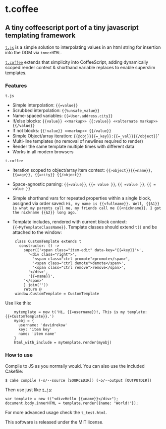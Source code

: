 # t.coffee
## A tiny coffeescript port of a tiny javascript templating framework

[`t.js`](http://www.github.com/jasonmoo/t.js) is a simple solution to interpolating values in an html string for insertion into the DOM via `innerHTML`.

 [`t.coffee`](http://www.github.com/davidrekow/t.coffee) extends that simplicity into CoffeeScript, adding dynamically scoped render context & shorthand variable replaces to enable superslim templates.

### Features
`t.js`

 * Simple interpolation: `{{=value}}`
 * Scrubbed interpolation: `{{%unsafe_value}}`
 * Name-spaced variables: `{{=User.address.city}}`
 * If/else blocks: `{{value}} <<markup>> {{:value}} <<alternate markup>> {{/value}}`
 * If not blocks: `{{!value}} <<markup>> {{/value}}`
 * Simple Object/array iteration: `{{@obj}}{{=_key}}:{{=_val}}{{/object}}`'
 * Multi-line templates (no removal of newlines required to render)
 * Render the same template multiple times with different data
 * Works in all modern browsers

`t.coffee`

 * Iteration scoped to object/array item context: `{{>object}}{{=name}}, {{=age}}, {{=city}} {{/object}}`
 * Space-agnostic parsing: `{{=value}}`, `{{= value }}`, `{{ =value }}`, `{{ = value }}`
 * Simple shorthand vars for repeated properties within a single block, assigned via order saved: `Hi, my name is {{<fullname}}. Well, {{&1}} is what my parents call me, my friends call me {{<nickname}}. I got the nickname {{&2}} long ago.`
 * Template includes, rendered with current block context: `{{+MyTemplateClassName}}`. Template classes should extend `t()` and be attached to the window:

		class CustomTemplate extends t
		  constructor: () ->
		    super(['<span class="item-edit" data-key="{{=key}}">',
		      '<div class="right">',
		        '<span class="ctrl promote">promote</span>',
		        '<span class="ctrl demote">demote</span>',
		        '<span class="ctrl remove">remove</span>',
		      '</div>',
		      '{{=name}}',
		    '</span>'
		    ].join(''))
		    return @
		window.CustomTemplate = CustomTemplate

 Use like this:

		mytemplate = new t('Hi, {{=username}}!, This is my template: {{+CustomTemplate}}.')
		myobj = {
		  username: 'davidrekow'
		  key: 'item key'
		  name: 'item name'
		}
		html_with_include = mytemplate.render(myobj)

### How to use

Compile to JS as you normally would. You can also use the included Cakefile:

    $ cake compile (-s/--source [SOURCEDIR]) (-o/--output [OUTPUTDIR])

Then use just like [`t.js`](http://www.github.com/jasonmoo/t.js):

    var template = new t("<div>Hello {{=name}}</div>");
    document.body.innerHTML = template.render({name: "World!"});

For more advanced usage check the `t_test.html`.

This software is released under the MIT license.
